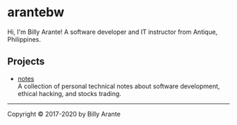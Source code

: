# arantebw

Hi, I'm Billy Arante! A software developer and IT instructor from Antique, Philippines.

## Projects
- [notes](http://billyarante.com/notes)  
  A collection of personal technical notes about software development, ethical hacking, and stocks trading.

---
Copyright &copy; 2017-2020 by Billy Arante
